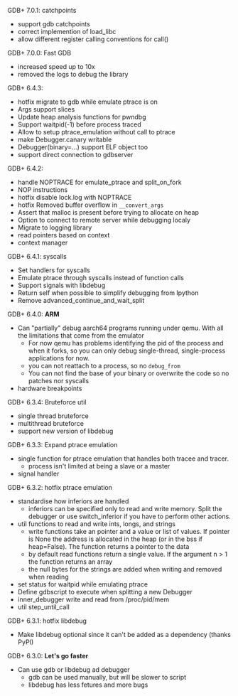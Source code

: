 GDB+ 7.0.1: catchpoints
* support gdb catchpoints
* correct implemention of load_libc
* allow different register calling conventions for call() 

GDB+ 7.0.0: Fast GDB
* increased speed up to 10x
* removed the logs to debug the library

GDB+ 6.4.3:
* hotfix migrate to gdb while emulate ptrace is on
* Args support slices
* Update heap analysis functions for pwndbg 
* Support waitpid(-1) before process traced
* Allow to setup ptrace_emulation without call to ptrace
* make Debugger.canary writable 
* Debugger(binary=...) support ELF object too
* support direct connection to gdbserver

GDB+ 6.4.2:
* handle NOPTRACE for emulate_ptrace and split_on_fork
* NOP instructions
* hotfix disable lock.log with NOPTRACE
* hotfix Removed buffer overflow in `__convert_args`
* Assert that malloc is present before trying to allocate on heap
* Option to connect to remote server while debugging localy
* Migrate to logging library 
* read pointers based on context
* context manager

GDB+ 6.4.1: syscalls
* Set handlers for syscalls
* Emulate ptrace through syscalls instead of function calls
* Support signals with libdebug
* Return self when possible to simplify debugging from Ipython
* Remove advanced_continue_and_wait_split

GDB+ 6.4.0: **ARM**
* Can "partially" debug aarch64 programs running under qemu. With all the limitations that come from the emulator
	- For now qemu has problems identifying the pid of the process and when it forks, so you can only debug single-thread, single-process applications for now.
	- you can not reattach to a process, so no `debug_from`
	- You can not find the base of your binary or overwrite the code so no patches nor syscalls
* hardware breakpoints

GDB+ 6.3.4: Bruteforce util
* single thread bruteforce
* multithread bruteforce
* support new version of libdebug

GDB+ 6.3.3: Expand ptrace emulation
* single function for ptrace emulation that handles both tracee and tracer.
	- process isn't limited at being a slave or a master
* signal handler 

GDB+ 6.3.2: hotfix ptrace emulation
* standardise how inferiors are handled
	- inferiors can be specified only to read and write memory. Split the debugger or use switch_inferior if you have to perform other actions.
* util functions to read and write ints, longs, and strings
	- write functions take an pointer and a value or list of values. If pointer is None the address is allocated in the heap (or in the bss if heap=False). The function returns a pointer to the data
	- by default read functions return a single value. If the argument n > 1 the function returns an array
	- the null bytes for the strings are added when writing and removed when reading
* set status for waitpid while emulating ptrace
* Define gdbscript to execute when splitting a new Debugger
* inner_debugger write and read from /proc/pid/mem
* util step_until_call

GDB+ 6.3.1: hotfix libdebug
* Make libdebug optional since it can't be added as a dependency (thanks PyPI)

GDB+ 6.3.0: **Let's go faster**
* Can use gdb or libdebug ad debugger
	- gdb can be used manually, but will be slower to script
	- libdebug has less fetures and more bugs